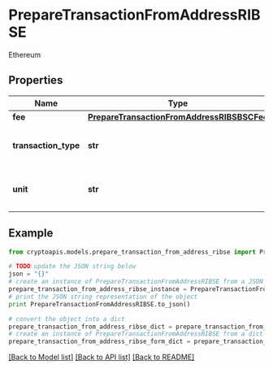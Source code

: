 # PrepareTransactionFromAddressRIBSE

Ethereum

## Properties
Name | Type | Description | Notes
------------ | ------------- | ------------- | -------------
**fee** | [**PrepareTransactionFromAddressRIBSBSCFee**](PrepareTransactionFromAddressRIBSBSCFee.md) |  | 
**transaction_type** | **str** | Representation of the transaction type | 
**unit** | **str** | Represents the unit of the amount transacted. | 

## Example

```python
from cryptoapis.models.prepare_transaction_from_address_ribse import PrepareTransactionFromAddressRIBSE

# TODO update the JSON string below
json = "{}"
# create an instance of PrepareTransactionFromAddressRIBSE from a JSON string
prepare_transaction_from_address_ribse_instance = PrepareTransactionFromAddressRIBSE.from_json(json)
# print the JSON string representation of the object
print PrepareTransactionFromAddressRIBSE.to_json()

# convert the object into a dict
prepare_transaction_from_address_ribse_dict = prepare_transaction_from_address_ribse_instance.to_dict()
# create an instance of PrepareTransactionFromAddressRIBSE from a dict
prepare_transaction_from_address_ribse_form_dict = prepare_transaction_from_address_ribse.from_dict(prepare_transaction_from_address_ribse_dict)
```
[[Back to Model list]](../README.md#documentation-for-models) [[Back to API list]](../README.md#documentation-for-api-endpoints) [[Back to README]](../README.md)


